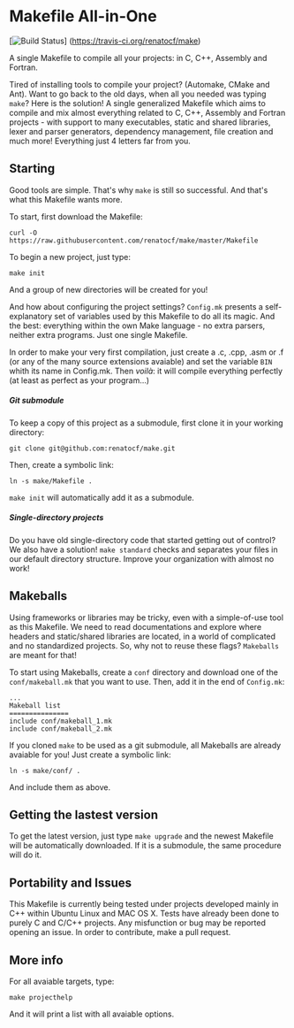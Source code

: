 Makefile All-in-One
=====================

[![Build Status](https://travis-ci.org/renatocf/make.svg?branch=master)]
                (https://travis-ci.org/renatocf/make)

A single Makefile to compile all your projects: in C, C++, Assembly
and Fortran.

Tired of installing tools to compile your project? (Automake, CMake
and Ant). Want to go back to the old days, when all you needed was typing 
`make`? Here is the solution! A single generalized Makefile which aims 
to compile and mix almost everything related to C, C++, Assembly and 
Fortran projects - with support to many executables, static and shared 
libraries, lexer and parser generators, dependency management, file
creation and much more! Everything just 4 letters far from you.

## Starting ##

Good tools are simple. That's why `make` is still so successful. And
that's what this Makefile wants more.

To start, first download the Makefile:

    curl -O https://raw.githubusercontent.com/renatocf/make/master/Makefile

To begin a new project, just type:

    make init

And a group of new directories will be created for you!

And how about configuring the project settings? `Config.mk` presents a
self-explanatory set of variables used by this Makefile to do all its
magic. And the best: everything within the own Make language - no 
extra parsers, neither extra programs. Just one single Makefile.

In order to make your very first compilation, just create a .c, .cpp,
.asm or .f (or any of the many source extensions avaiable) and set the 
variable `BIN` whith its name in Config.mk. Then  *voilà*: it will
compile everything perfectly (at least as perfect as your program...)

##### Git submodule #####

To keep a copy of this project as a submodule, first clone it in your
working directory:

    git clone git@github.com:renatocf/make.git

Then, create a symbolic link:

    ln -s make/Makefile .

`make init` will automatically add it as a submodule.

##### Single-directory projects #####

Do you have old single-directory code that started getting out of
control? We also have a solution! `make standard` checks and separates 
your files in our default directory structure. Improve your organization
with almost no work!

## Makeballs ##

Using frameworks or libraries may be tricky, even with a simple-of-use
tool as this Makefile. We need to read documentations and explore where
headers and static/shared libraries are located, in a world of 
complicated and no standardized projects. So, why not to reuse these 
flags? `Makeballs` are meant for that! 

To start using Makeballs, create a `conf` directory and download one
of the `conf/makeball.mk` that you want to use. Then, add it in the end
of `Config.mk`:

    ...
    Makeball list
    ===============
    include conf/makeball_1.mk
    include conf/makeball_2.mk

If you cloned `make` to be used as a git submodule, all Makeballs are 
already avaiable for you! Just create a symbolic link:

    ln -s make/conf/ .

And include them as above.

## Getting the lastest version ##

To get the latest version, just type `make upgrade` and the newest 
Makefile will be automatically downloaded. If it is a submodule,
the same procedure will do it.

## Portability and Issues ##

This Makefile is currently being tested under projects developed mainly
in C++ within Ubuntu Linux and MAC OS X. Tests have already been done
to purely C and C/C++ projects. Any misfunction or bug may be reported 
opening an issue. In order to contribute, make a pull request.

## More info ##

For all avaiable targets, type:

    make projecthelp

And it will print a list with all avaiable options.
